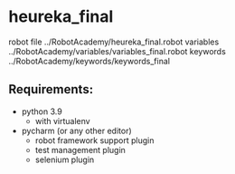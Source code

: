# heureka_final
robot file     ../RobotAcademy/heureka_final.robot
variables    ../RobotAcademy/variables/variables_final.robot
keywords    ../RobotAcademy/keywords/keywords_final


## Requirements:
- python 3.9
  - with virtualenv
- pycharm (or any other editor)
  - robot framework support plugin
  - test management plugin
  - selenium plugin